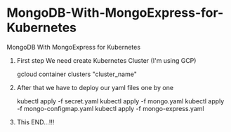 # MongoDB-With-MongoExpress-for-Kubernetes
MongoDB With MongoExpress for  Kubernetes


1. First step We need create Kubernetes Cluster (I'm using GCP)

   gcloud container clusters "cluster_name"

2. After that we have to deploy our yaml files one by one

   kubectl apply -f secret.yaml
   kubectl apply -f mongo.yaml
   kubectl apply -f mongo-configmap.yaml
   kubectl apply -f mongo-express.yaml
   
3.  This END...!!!
